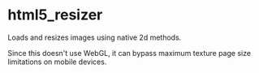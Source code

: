 # html5_resizer

Loads and resizes images using native 2d methods.

Since this doesn't use WebGL, it can bypass maximum texture page size limitations on mobile devices.